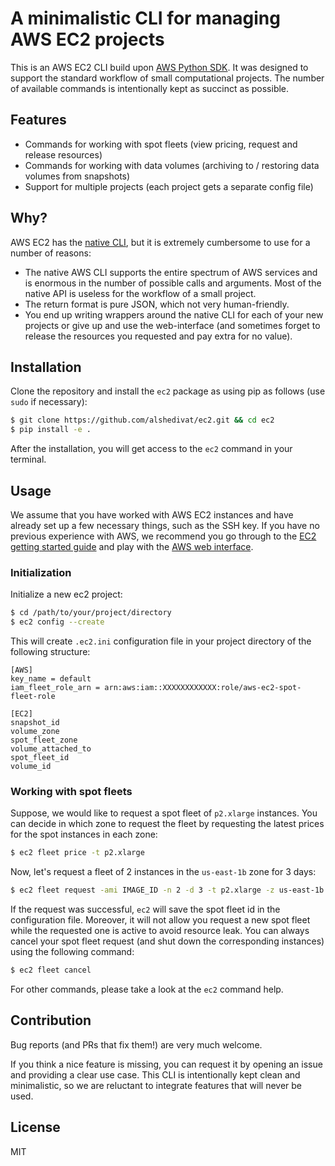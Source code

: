A minimalistic CLI for managing AWS EC2 projects
================================================

This is an AWS EC2 CLI build upon [AWS Python SDK](https://boto3.readthedocs.io/en/latest/).
It was designed to support the standard workflow of small computational projects.
The number of available commands is intentionally kept as succinct as possible.

## Features
- Commands for working with spot fleets (view pricing, request and release resources)
- Commands for working with data volumes (archiving to / restoring data volumes from snapshots)
- Support for multiple projects (each project gets a separate config file)

## Why?
AWS EC2 has the [native CLI](https://aws.amazon.com/cli/), but it is extremely cumbersome to use for a number of reasons:

- The native AWS CLI supports the entire spectrum of AWS services and is enormous in the number of possible calls and arguments.
Most of the native API is useless for the workflow of a small project.
- The return format is pure JSON, which not very human-friendly.
- You end up writing wrappers around the native CLI for each of your new projects or give up and use the web-interface (and sometimes forget to release the resources you requested and pay extra for no value).

## Installation
Clone the repository and install the `ec2` package as using pip as follows (use `sudo` if necessary):

```bash
$ git clone https://github.com/alshedivat/ec2.git && cd ec2
$ pip install -e .
```

After the installation, you will get access to the `ec2` command in your terminal.

## Usage
We assume that you have worked with AWS EC2 instances and have already set up a few necessary things, such as the SSH key.
If you have no previous experience with AWS, we recommend you go through to the [EC2 getting started guide](https://docs.aws.amazon.com/AWSEC2/latest/UserGuide/EC2_GetStarted.html) and play with the [AWS web interface](https://aws.amazon.com/console/).

### Initialization
Initialize a new ec2 project:

```bash
$ cd /path/to/your/project/directory
$ ec2 config --create
```

This will create `.ec2.ini` configuration file in your project directory of the following structure:

```
[AWS]
key_name = default
iam_fleet_role_arn = arn:aws:iam::XXXXXXXXXXXX:role/aws-ec2-spot-fleet-role

[EC2]
snapshot_id
volume_zone
spot_fleet_zone
volume_attached_to
spot_fleet_id
volume_id
```

### Working with spot fleets
Suppose, we would like to request a spot fleet of `p2.xlarge` instances.
You can decide in which zone to request the fleet by requesting the latest prices for the spot instances in each zone:

```bash
$ ec2 fleet price -t p2.xlarge
```

Now, let's request a fleet of 2 instances in the `us-east-1b` zone for 3 days:

```bash
$ ec2 fleet request -ami IMAGE_ID -n 2 -d 3 -t p2.xlarge -z us-east-1b
```

If the request was successful, `ec2` will save the spot fleet id in the configuration file.
Moreover, it will not allow you request a new spot fleet while the requested one is active to avoid resource leak.
You can always cancel your spot fleet request (and shut down the corresponding instances) using the following command:

```bash
$ ec2 fleet cancel
```

For other commands, please take a look at the `ec2` command help.

## Contribution

Bug reports (and PRs that fix them!) are very much welcome.

If you think a nice feature is missing, you can request it by opening an issue and providing a clear use case.
This CLI is intentionally kept clean and minimalistic, so we are reluctant to integrate features that will never be used.

## License

MIT
